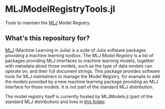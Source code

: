 # MLJModelRegistryTools.jl

Tools to maintain the [MLJ](https://juliaml.ai) Model Registry.

## What's this repository for?

[MLJ](https://juliaml.ai) (Machine Learning in Julia) is a suite of Julia software
packages providing a machine learning toolbox. The *MLJ Model Registry* is a list of
packages providing MLJ interfaces to machine learning models, together with metadata
about those models, such as the type of data models can operate on, and their full
document strings. This package provides software tools for MLJ maintainers to manage the
Model Registry, for example to add the models provided by a new machine learning package
providing an MLJ interface for those models. It is not part of the standard MLJ
distribution.
  
The model registry itself is currently hosted by MLJModels.jl (part of the standard MLJ
distribution) and lives in [this
folder](https://github.com/JuliaAI/MLJModels.jl/tree/master/src/registry).
